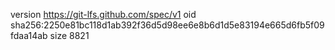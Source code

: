 version https://git-lfs.github.com/spec/v1
oid sha256:2250e81bc118d1ab392f36d5d98ee6e8b6d1d5e83194e665d6fb5f09fdaa14ab
size 8821
